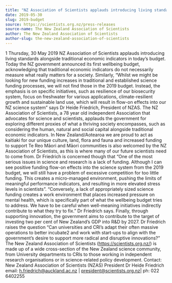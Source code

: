 ```yaml
---
title: "NZ Association of Scientists applauds introducing living standards alongside traditional economic indicators in today’s budget."
date: 2019-05-30
slug: 2019-budget
source: https://scientists.org.nz/press-releases
source-name: The New Zealand Association of Scientists
author: The New Zealand Association of Scientists
author-slug: the-new-zealand-association-of-scientists
---
```


1
Thursday, 30 May 2019
NZ Association of Scientists applauds introducing living standards alongside traditional
economic indicators in today’s budget.
Today the NZ government announced its first wellbeing budget, acknowledging that
traditional economic indicators do not necessarily measure what really matters for a
society.
Similarly, “Whilst we might be looking for new funding increases in traditional and
established science funding processes, we will not find those in the 2019 budget. Instead,
the emphasis is on specific initiatives, such as resilience of our biosecurity system, focus on
freshwater for various applications, climate-resilient growth and sustainable land use, which
will result in flow-on effects into our NZ science system” says Dr Heide Friedrich, President
of NZAS.
The NZ Association of Scientists, a 78 year old independent Association that advocates for
science and scientists, applauds the government for exploring different proxies of what a
thriving society encompasses, such as considering the human, natural and social capital
alongside traditional economic indicators.
In New Zealand/Aotearoa we are proud to act as kaitiaki for our unique culture, land, flora
and fauna and increased funding to support Te Reo Māori and Māori communities is also
welcomed by the NZ Association of Scientists, as this is where many of our future scientists
need to come from.
Dr Friedrich is concerned though that “One of the most serious issues in science and
research is a lack of funding. Although I can see positive funding flow-on effects into the
science system from the 2019 budget, we will still have a problem of excessive competition
for too little funding. This creates a micro-managed environment, pushing the limits of
meaningful performance indicators, and resulting in more elevated stress levels in
scientists”.
“Conversely, a lack of appropriately sized science funding creates a work environment that
places increased pressure on mental health, which is specifically part of what the wellbeing
budget tries to address. We have to be careful when well-meaning initiatives indirectly
contribute to what they try to fix.” Dr Friedrich says.
Finally, through supporting innovation, the government aims to contribute to the target of
investing two per cent of New Zealand’s GDP into R&D by 2027. Dr Friedrich raises the
question “Can universities and CRI’s adapt their often massive operations to better incubate2
and work with start-ups to align with the government’s desire to support more radical and
disruptive innovations?”
The New Zealand Association of Scientists (https://scientists.org.nz/) is made up of a wide
cross-section of the New Zealand science community, from University departments to CRIs
to those working in independent research organisations or in science-related policy
development.
Contact: New Zealand Association of Scientists (NZAS) President Dr Heide Friedrich
email: h.friedrich@auckland.ac.nz | president@scientists.org.nz| ph: 022 6402255